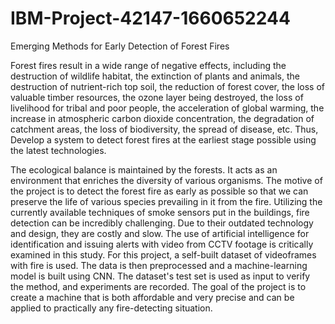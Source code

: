 # IBM-Project-42147-1660652244
Emerging Methods for Early Detection of Forest Fires

Forest fires result in a wide range of negative effects, including the destruction of wildlife habitat, the extinction of plants and animals, the destruction of nutrient-rich top soil, the reduction of forest cover, the loss of valuable timber resources, the ozone layer being destroyed, the loss of livelihood for tribal and poor people, the acceleration of global warming, the increase in atmospheric carbon dioxide concentration, the degradation of catchment areas, the loss of biodiversity, the spread of disease, etc. Thus, Develop a system to detect forest fires at the earliest stage possible using the latest technologies. 

The ecological balance is maintained by the forests. It acts as an environment that enriches the diversity of various organisms. The motive of the project is to detect the forest fire as early as possible so that we can preserve the life of various species prevailing in it from the fire. Utilizing the currently available techniques of smoke sensors put in the buildings, fire detection can be incredibly challenging. Due to their outdated technology and design, they are costly and slow. The use of artificial intelligence for identification and issuing alerts with video from CCTV footage is critically examined in this study. For this project, a self-built dataset of videoframes with fire is used. The data is then preprocessed and a machine-learning model is built using CNN. The dataset's test set is used as input to verify the method, and experiments are recorded. The goal of the project is to create a machine that is both affordable and very precise and can be applied to practically any fire-detecting situation.  
